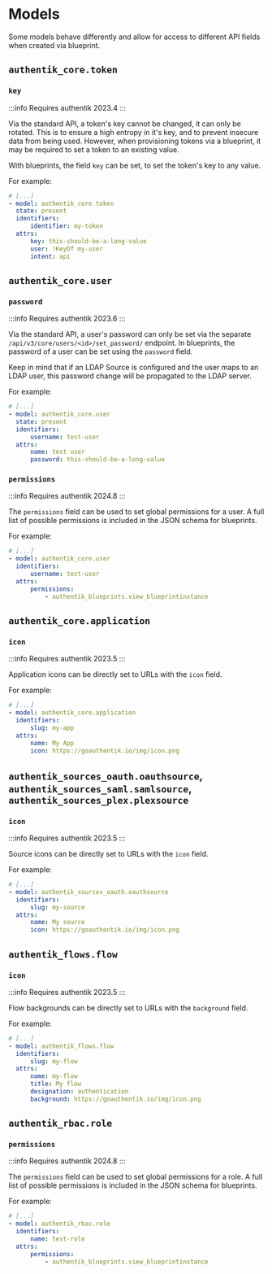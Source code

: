 # Models

Some models behave differently and allow for access to different API fields when created via blueprint.

## `authentik_core.token`

### `key`

:::info
Requires authentik 2023.4
:::

Via the standard API, a token's key cannot be changed, it can only be rotated. This is to ensure a high entropy in it's key, and to prevent insecure data from being used. However, when provisioning tokens via a blueprint, it may be required to set a token to an existing value.

With blueprints, the field `key` can be set, to set the token's key to any value.

For example:

```yaml
# [...]
- model: authentik_core.token
  state: present
  identifiers:
      identifier: my-token
  attrs:
      key: this-should-be-a-long-value
      user: !KeyOf my-user
      intent: api
```

## `authentik_core.user`

### `password`

:::info
Requires authentik 2023.6
:::

Via the standard API, a user's password can only be set via the separate `/api/v3/core/users/<id>/set_password/` endpoint. In blueprints, the password of a user can be set using the `password` field.

Keep in mind that if an LDAP Source is configured and the user maps to an LDAP user, this password change will be propagated to the LDAP server.

For example:

```yaml
# [...]
- model: authentik_core.user
  state: present
  identifiers:
      username: test-user
  attrs:
      name: test user
      password: this-should-be-a-long-value
```

### `permissions`

:::info
Requires authentik 2024.8
:::

The `permissions` field can be used to set global permissions for a user. A full list of possible permissions is included in the JSON schema for blueprints.

For example:

```yaml
# [...]
- model: authentik_core.user
  identifiers:
      username: test-user
  attrs:
      permissions:
          - authentik_blueprints.view_blueprintinstance
```

## `authentik_core.application`

### `icon`

:::info
Requires authentik 2023.5
:::

Application icons can be directly set to URLs with the `icon` field.

For example:

```yaml
# [...]
- model: authentik_core.application
  identifiers:
      slug: my-app
  attrs:
      name: My App
      icon: https://goauthentik.io/img/icon.png
```

## `authentik_sources_oauth.oauthsource`, `authentik_sources_saml.samlsource`, `authentik_sources_plex.plexsource`

### `icon`

:::info
Requires authentik 2023.5
:::

Source icons can be directly set to URLs with the `icon` field.

For example:

```yaml
# [...]
- model: authentik_sources_oauth.oauthsource
  identifiers:
      slug: my-source
  attrs:
      name: My source
      icon: https://goauthentik.io/img/icon.png
```

## `authentik_flows.flow`

### `icon`

:::info
Requires authentik 2023.5
:::

Flow backgrounds can be directly set to URLs with the `background` field.

For example:

```yaml
# [...]
- model: authentik_flows.flow
  identifiers:
      slug: my-flow
  attrs:
      name: my-flow
      title: My flow
      designation: authentication
      background: https://goauthentik.io/img/icon.png
```

## `authentik_rbac.role`

### `permissions`

:::info
Requires authentik 2024.8
:::

The `permissions` field can be used to set global permissions for a role. A full list of possible permissions is included in the JSON schema for blueprints.

For example:

```yaml
# [...]
- model: authentik_rbac.role
  identifiers:
      name: test-role
  attrs:
      permissions:
          - authentik_blueprints.view_blueprintinstance
```
